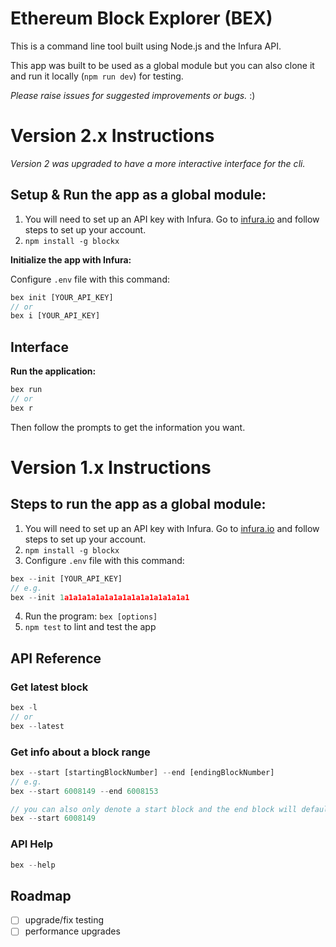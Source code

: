 # Ethereum Block Explorer (BEX)

This is a command line tool built using Node.js and the Infura API.

This app was built to be used as a global module but you can also clone it and run it locally (`npm run dev`) for testing.

*Please raise issues for suggested improvements or bugs.* :)

# Version 2.x Instructions

*Version 2 was upgraded to have a more interactive interface for the cli.*

## Setup & Run the app as a global module:

1. You will need to set up an API key with Infura. Go to [infura.io](https://infura.io) and follow steps to set up your account.
2. `npm install -g blockx`

**Initialize the app with Infura:**

Configure `.env` file with this command:

```js
bex init [YOUR_API_KEY]
// or
bex i [YOUR_API_KEY]
```

## Interface

**Run the application:**

```js
bex run
// or
bex r
```

Then follow the prompts to get the information you want.

# Version 1.x Instructions

## Steps to run the app as a global module:

1. You will need to set up an API key with Infura. Go to [infura.io](https://infura.io) and follow steps to set up your account.
2. `npm install -g blockx`
3. Configure `.env` file with this command:

```js
bex --init [YOUR_API_KEY]
// e.g.
bex --init 1a1a1a1a1a1a1a1a1a1a1a1a1a1a1
```

4. Run the program: `bex [options]`
5. `npm test` to lint and test the app

## API Reference

### Get latest block

```js
bex -l
// or
bex --latest
```

### Get info about a block range

```js
bex --start [startingBlockNumber] --end [endingBlockNumber]
// e.g.
bex --start 6008149 --end 6008153
```

```js
// you can also only denote a start block and the end block will default to the latest on the Ethereum blockchain
bex --start 6008149
```

### API Help

```js
bex --help
```

## Roadmap

* [ ] upgrade/fix testing
* [ ] performance upgrades
